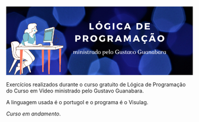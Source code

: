 ![](https://github.com/fernandarrios/logicadeprogramacao/blob/42eb4f06e339e65655aff616ca068999be53b8c8/L%C3%93GIcA%20DE%20PROGRAMA%C3%87%C3%83O.png)

Exercícios realizados durante o curso gratuito de Lógica de Programação do Curso em Vídeo ministrado pelo Gustavo Guanabara.

A linguagem usada é o portugol e o programa é o Visulag.

*Curso em andamento*.
